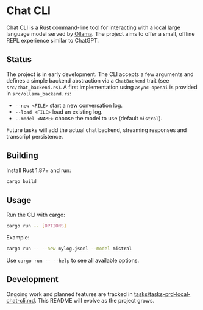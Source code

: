 # Chat CLI

Chat CLI is a Rust command-line tool for interacting with a local large language model served by [Ollama](https://github.com/jmorganca/ollama). The project aims to offer a small, offline REPL experience similar to ChatGPT.

## Status

The project is in early development. The CLI accepts a few arguments and defines
a simple backend abstraction via a `ChatBackend` trait (see
`src/chat_backend.rs`). A first implementation using `async-openai` is provided
in `src/ollama_backend.rs`:

- `--new <FILE>` start a new conversation log.
- `--load <FILE>` load an existing log.
- `--model <NAME>` choose the model to use (default `mistral`).

Future tasks will add the actual chat backend, streaming responses and transcript persistence.

## Building

Install Rust 1.87+ and run:

```bash
cargo build
```

## Usage

Run the CLI with cargo:

```bash
cargo run -- [OPTIONS]
```

Example:

```bash
cargo run -- --new mylog.jsonl --model mistral
```

Use `cargo run -- --help` to see all available options.

## Development

Ongoing work and planned features are tracked in [tasks/tasks-prd-local-chat-cli.md](tasks/tasks-prd-local-chat-cli.md). This README will evolve as the project grows.
